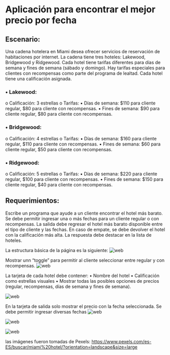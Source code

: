 # **Aplicación para encontrar el mejor precio por fecha**

## **Escenario:**

Una cadena hotelera en Miami desea ofrecer servicios de reservación de habitaciones por internet. La cadena tiene tres hoteles: Lakewood, Bridgewood y Ridgewood. Cada hotel tiene tarifas diferentes para días de semana y fines de semana (sábado y domingo). Hay tarifas especiales para clientes con recompensas como parte del programa de lealtad. Cada hotel tiene una calificación asignada. 

### • Lakewood: 
o Calificación: 3 estrellas 
o Tarifas: 
▪ Días de semana: $110 para cliente regular, $80 para cliente con recompensas. 
▪ Fines de semana: $90 para cliente regular, $80 para cliente con recompensas. 

### • Bridgewood: 
o Calificación: 4 estrellas 
o Tarifas: 
▪ Días de semana: $160 para cliente regular, $110 para cliente con recompensas. 
▪ Fines de semana: $60 para cliente regular, $50 para cliente con recompensas. 

### • Ridgewood: 
o Calificación: 5 estrellas 
o Tarifas: 
▪ Días de semana: $220 para cliente regular, $100 para cliente con recompensas. 
▪ Fines de semana: $150 para cliente regular, $40 para cliente con recompensas. 

## **Requerimientos:**

Escribe un programa que ayude a un cliente encontrar el hotel más barato. Se debe permitir ingresar una o más fechas para un cliente regular o con recompensas. La salida debe regresar
el hotel más barato disponible entre el tipo de cliente y las fechas. En caso de empate, se debe devolver el hotel con la calificación más alta. La respuesta debe destacar en la lista de hoteles. 

La estructura básica de la página es la siguiente:
![web](https://github.com/user-attachments/assets/7e170bf6-0cbe-4f57-beb2-87d622b41072)



Mostrar unn “toggle” para permitir al cliente seleccionar entre regular y con recompensas.
![web](https://github.com/user-attachments/assets/6852d0e0-b697-496b-bf13-86f4409979f4)



La tarjeta de cada hotel debe contener: 
• Nombre del hotel 
• Calificación como estrellas visuales 
• Mostrar todas las posibles opciones de precios (regular, recompensas, días de semana y fines de semana).

![web](https://github.com/user-attachments/assets/806d7006-6900-4c02-ace8-bdbcd62505bb)


En la tarjeta de salida solo mostrar el precio con la fecha seleccionada. Se debe permitir ingresar diversas fechas
![web](https://github.com/user-attachments/assets/dc9a7d45-a2ee-4d6b-83c3-44d170abd939)

![web](https://github.com/user-attachments/assets/fa146956-bbb6-4e1f-a57a-f72cad241a17)

![web](https://github.com/user-attachments/assets/ac50998b-9a62-441d-ac82-82f85d6d8a62)

las imágenes fueron tomadas de Pexels: https://www.pexels.com/es-ES/buscar/miami%20hotel/?orientation=landscape&size=large









